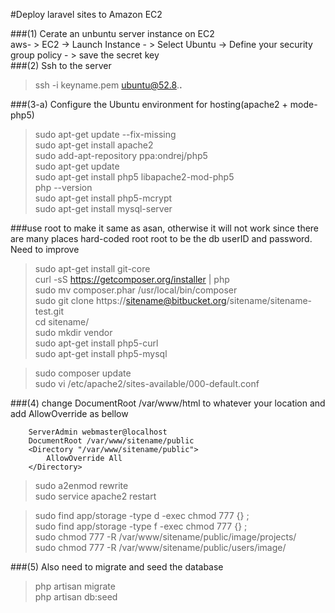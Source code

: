 #Deploy laravel sites to Amazon EC2  

###(1) Cerate an unbuntu server instance on EC2   
aws- > EC2 -> Launch Instance - > Select Ubuntu -> Define your security group policy - > save the secret key  
###(2) Ssh to the server  
>ssh -i keyname.pem ubuntu@52.8.**.**

###(3-a) Configure the Ubuntu environment for hosting(apache2 + mode-php5)   
>sudo apt-get update --fix-missing  
>sudo apt-get install apache2   
>sudo add-apt-repository ppa:ondrej/php5   
>sudo apt-get update  
>sudo apt-get install php5 libapache2-mod-php5  
>php --version  
>sudo apt-get install php5-mcrypt  
>sudo apt-get install mysql-server     


###use root to make it same as asan, otherwise it will not work since there are many places hard-coded root root to be the db userID and password. Need to improve  

>sudo apt-get install git-core  
>curl -sS https://getcomposer.org/installer | php  
>sudo mv composer.phar /usr/local/bin/composer   
>sudo git clone https://sitename@bitbucket.org/sitename/sitename-test.git  
>cd sitename/  
>sudo mkdir vendor  
>sudo apt-get install php5-curl  
>sudo apt-get install php5-mysql  

>sudo composer update  
>sudo vi /etc/apache2/sites-available/000-default.conf     

###(4) change DocumentRoot /var/www/html to whatever your location and add AllowOverride as bellow    
```
	ServerAdmin webmaster@localhost  
	DocumentRoot /var/www/sitename/public
	<Directory "/var/www/sitename/public">
		AllowOverride All
	</Directory>
```   

>sudo a2enmod rewrite  
>sudo service apache2 restart  

>sudo find app/storage -type d -exec chmod 777 {} \;  
>sudo find app/storage -type f -exec chmod 777 {} \;  
>sudo chmod 777 -R /var/www/sitename/public/image/projects/  
>sudo chmod 777 -R /var/www/sitename/public/users/image/  


###(5) Also need to migrate and seed the database  
>php artisan migrate  
>php artisan db:seed  

